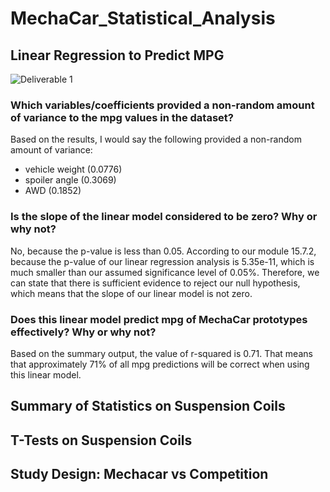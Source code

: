 # MechaCar_Statistical_Analysis

## Linear Regression to Predict MPG
![Deliverable 1](https://user-images.githubusercontent.com/90940985/164297572-ef80636a-be05-42e1-882b-4eae961571b6.jpg)

### Which variables/coefficients provided a non-random amount of variance to the mpg values in the dataset?
Based on the results, I would say the following provided a non-random amount of variance:
- vehicle weight (0.0776)
- spoiler angle (0.3069)
- AWD (0.1852)

### Is the slope of the linear model considered to be zero? Why or why not?
No, because the p-value is less than 0.05. According to our module 15.7.2, because the p-value of our linear regression analysis is 5.35e-11, which is much smaller than our assumed significance level of 0.05%. Therefore, we can state that there is sufficient evidence to reject our null hypothesis, which means that the slope of our linear model is not zero.

### Does this linear model predict mpg of MechaCar prototypes effectively? Why or why not?
Based on the summary output, the value of r-squared is 0.71. That means that approximately 71% of all mpg predictions will be correct when using this linear model.

## Summary of Statistics on Suspension Coils


## T-Tests on Suspension Coils


## Study Design: Mechacar vs Competition
